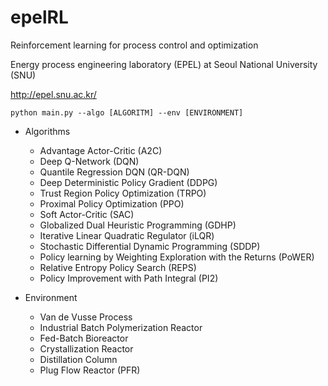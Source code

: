 # epelRL
Reinforcement learning for process control and optimization

Energy process engineering laboratory (EPEL) at Seoul National University (SNU)

http://epel.snu.ac.kr/

```
python main.py --algo [ALGORITM] --env [ENVIRONMENT]
```

- Algorithms
  - Advantage Actor-Critic (A2C)
  - Deep Q-Network (DQN)
  - Quantile Regression DQN (QR-DQN)
  - Deep Deterministic Policy Gradient (DDPG)
  - Trust Region Policy Optimization (TRPO)
  - Proximal Policy Optimization (PPO)
  - Soft Actor-Critic (SAC)
  - Globalized Dual Heuristic Programming (GDHP)
  - Iterative Linear Quadratic Regulator (iLQR)
  - Stochastic Differential Dynamic Programming (SDDP)
  - Policy learning by Weighting Exploration with the Returns (PoWER)
  - Relative Entropy Policy Search (REPS)
  - Policy Improvement with Path Integral (PI2)

- Environment
  - Van de Vusse Process
  - Industrial Batch Polymerization Reactor
  - Fed-Batch Bioreactor
  - Crystallization Reactor
  - Distillation Column
  - Plug Flow Reactor (PFR)

